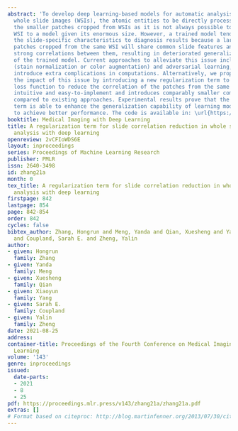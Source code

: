 ```yaml
---
abstract: 'To develop deep learning-based models for automatic analysis of histopathology
  whole slide images (WSIs), the atomic entities to be directly processed are often
  the smaller patches cropped from WSIs as it is not always possible to feed a whole
  WSI to a model given its enormous size. However, a trained model tends to relate
  the slide-specific characteristics to diagnosis results because a large number of
  patches cropped from the same WSI will share common slide features and thus have
  strong correlations between them, resulting in deteriorated generalization capability
  of the trained model. Current approaches to alleviate this issue include data pre-processing
  (stain normalization or color augmentation) and adversarial learning, both of which
  introduce extra complications in computations. Alternatively, we propose to reduce
  the impact of this issue by introducing a new regularization term to the standard
  loss function to reduce the correlation of the patches from the same WSI. It is
  intuitive and easy-to-implement and introduces comparably smaller computation overhead
  compared to existing approaches. Experimental results prove that the proposed regularization
  term is able to enhance the generalization capability of learning models and consequently
  to achieve better performance. The code is available in: \url{https://github.com/hrzhang1123/SlideCorrelationReduction}.'
booktitle: Medical Imaging with Deep Learning
title: A regularization term for slide correlation reduction in whole slide image
  analysis with deep learning
openreview: 2vCFIoWDS6E
layout: inproceedings
series: Proceedings of Machine Learning Research
publisher: PMLR
issn: 2640-3498
id: zhang21a
month: 0
tex_title: A regularization term for slide correlation reduction in whole slide image
  analysis with deep learning
firstpage: 842
lastpage: 854
page: 842-854
order: 842
cycles: false
bibtex_author: Zhang, Hongrun and Meng, Yanda and Qian, Xuesheng and Yang, Xiaoyun
  and Coupland, Sarah E. and Zheng, Yalin
author:
- given: Hongrun
  family: Zhang
- given: Yanda
  family: Meng
- given: Xuesheng
  family: Qian
- given: Xiaoyun
  family: Yang
- given: Sarah E.
  family: Coupland
- given: Yalin
  family: Zheng
date: 2021-08-25
address:
container-title: Proceedings of the Fourth Conference on Medical Imaging with Deep
  Learning
volume: '143'
genre: inproceedings
issued:
  date-parts:
  - 2021
  - 8
  - 25
pdf: https://proceedings.mlr.press/v143/zhang21a/zhang21a.pdf
extras: []
# Format based on citeproc: http://blog.martinfenner.org/2013/07/30/citeproc-yaml-for-bibliographies/
---
```

